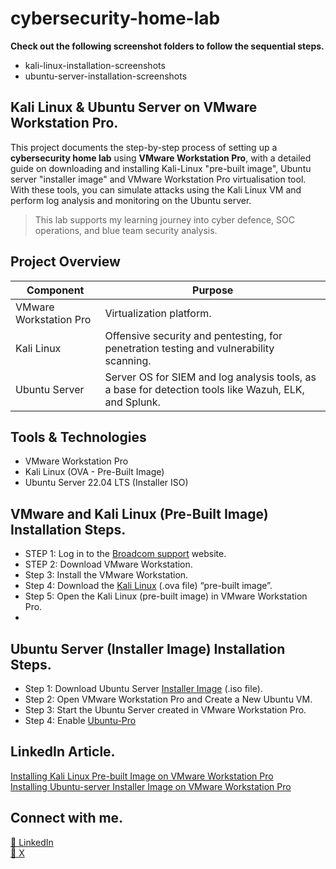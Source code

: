 # cybersecurity-home-lab
 
**Check out the following screenshot folders to follow the sequential steps.**
- kali-linux-installation-screenshots
- ubuntu-server-installation-screenshots

## Kali Linux & Ubuntu Server on VMware Workstation Pro.
This project documents the step-by-step process of setting up a **cybersecurity home lab** using **VMware Workstation Pro**, with a detailed guide on downloading and installing Kali-Linux "pre-built image", Ubuntu server "installer image" and VMware Workstation Pro virtualisation tool. With these tools, you can simulate attacks using the Kali Linux VM and perform log analysis and monitoring on the Ubuntu server.   

> This lab supports my learning journey into cyber defence, SOC operations, and blue team security analysis.

## Project Overview
| Component              | Purpose                                                                                               |
|------------------------|-------------------------------------------------------------------------------------------------------|
| VMware Workstation Pro | Virtualization platform.                                                                              |
| Kali Linux             | Offensive security and pentesting, for penetration testing and vulnerability scanning.                |
| Ubuntu Server          | Server OS for SIEM and log analysis tools, as a base for detection tools like Wazuh, ELK, and Splunk. |

## Tools & Technologies
- VMware Workstation Pro
- Kali Linux (OVA - Pre-Built Image)
- Ubuntu Server 22.04 LTS (Installer ISO)

## VMware and Kali Linux (Pre-Built Image) Installation Steps.
- STEP 1: Log in to the [Broadcom support](https://support.broadcom.com/) website.
- STEP 2: Download VMware Workstation.
- Step 3: Install the VMware Workstation.
- Step 4: Download the [Kali Linux](https://www.kali.org/get-kali/#kali-platforms) (.ova file) “pre-built image”.
- Step 5: Open the Kali Linux (pre-built image) in VMware Workstation Pro.
- 
## Ubuntu Server (Installer Image) Installation Steps.
- Step 1: Download Ubuntu Server [Installer Image](https://ubuntu.com/download/server) (.iso file).
- Step 2: Open VMware Workstation Pro and Create a New Ubuntu VM.
- Step 3: Start the Ubuntu Server created in VMware Workstation Pro.
- Step 4: Enable [Ubuntu-Pro](https://ubuntu.com/pro)  

## LinkedIn Article.
[Installing Kali Linux Pre-built Image on VMware Workstation Pro](https://www.linkedin.com/pulse/installing-kali-linux-pre-built-image-vmware-workstation-enoch-agbu-qvuif)<br>
[Installing Ubuntu-server Installer Image on VMware Workstation Pro](https://www.linkedin.com/pulse/installing-ubuntu-server-installer-image-vmware-workstation-agbu-pjidc)

## Connect with me.
[🔗 LinkedIn](https://www.linkedin.com/in/agbuenoch)<br>
[🔗 X](https://www.x.com/agbuenoch)
